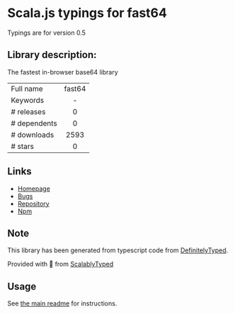 
# Scala.js typings for fast64

Typings are for version 0.5

## Library description:
The fastest in-browser base64 library

|                    |                 |
| ------------------ | :-------------: |
| Full name          | fast64 |
| Keywords           | - |
| # releases         | 0 |
| # dependents       | 0 |
| # downloads        | 2593 |
| # stars            | 0 |

## Links
- [Homepage](https://github.com/ConradIrwin/fast64#readme)
- [Bugs](https://github.com/ConradIrwin/fast64/issues)
- [Repository](https://github.com/ConradIrwin/fast64)
- [Npm](https://www.npmjs.com/package/fast64)
    


## Note
This library has been generated from typescript code from [DefinitelyTyped](https://definitelytyped.org).

Provided with :purple_heart: from [ScalablyTyped](https://github.com/oyvindberg/ScalablyTyped)

## Usage
See [the main readme](../../readme.md) for instructions.


